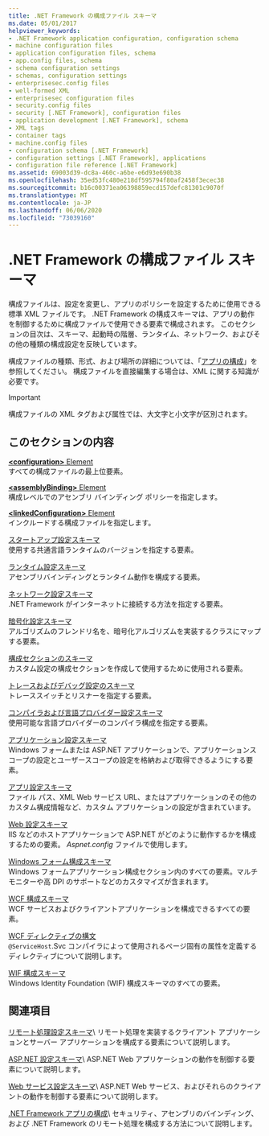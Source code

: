```yaml
---
title: .NET Framework の構成ファイル スキーマ
ms.date: 05/01/2017
helpviewer_keywords:
- .NET Framework application configuration, configuration schema
- machine configuration files
- application configuration files, schema
- app.config files, schema
- schema configuration settings
- schemas, configuration settings
- enterprisesec.config files
- well-formed XML
- enterprisesec configuration files
- security.config files
- security [.NET Framework], configuration files
- application development [.NET Framework], schema
- XML tags
- container tags
- machine.config files
- configuration schema [.NET Framework]
- configuration settings [.NET Framework], applications
- configuration file reference [.NET Framework]
ms.assetid: 69003d39-dc8a-460c-a6be-e6d93e690b38
ms.openlocfilehash: 35ed53fc480e218df595794f80af2458f3ecec38
ms.sourcegitcommit: b16c00371ea06398859ecd157defc81301c9070f
ms.translationtype: MT
ms.contentlocale: ja-JP
ms.lasthandoff: 06/06/2020
ms.locfileid: "73039160"
---
```

# <a name="configuration-file-schema-for-the-net-framework"></a>.NET Framework の構成ファイル スキーマ

構成ファイルは、設定を変更し、アプリのポリシーを設定するために使用できる標準 XML ファイルです。 .NET Framework の構成スキーマは、アプリの動作を制御するために構成ファイルで使用できる要素で構成されます。 このセクションの目次は、スキーマ、起動時の階層、ランタイム、ネットワーク、およびその他の種類の構成設定を反映しています。

構成ファイルの種類、形式、および場所の詳細については、「[アプリの構成](../index.md)」を参照してください。 構成ファイルを直接編集する場合は、XML に関する知識が必要です。

> [!IMPORTANT]
> 構成ファイルの XML タグおよび属性では、大文字と小文字が区別されます。

## <a name="in-this-section"></a>このセクションの内容

[**\<configuration>** Element](configuration-element.md)\
すべての構成ファイルの最上位要素。

[**\<assemblyBinding>** Element](assemblybinding-element-for-configuration.md)\
構成レベルでのアセンブリ バインディング ポリシーを指定します。

[**\<linkedConfiguration>** Element](linkedconfiguration-element.md)\
インクルードする構成ファイルを指定します。

[スタートアップ設定スキーマ](./startup/index.md)\
使用する共通言語ランタイムのバージョンを指定する要素。

[ランタイム設定スキーマ](./runtime/index.md)\
アセンブリバインディングとランタイム動作を構成する要素。

[ネットワーク設定スキーマ](./network/index.md)\
.NET Framework がインターネットに接続する方法を指定する要素。

[暗号化設定スキーマ](./cryptography/index.md)\
アルゴリズムのフレンドリ名を、暗号化アルゴリズムを実装するクラスにマップする要素。

[構成セクションのスキーマ](configuration-sections-schema.md)\
カスタム設定の構成セクションを作成して使用するために使用される要素。

[トレースおよびデバッグ設定のスキーマ](./trace-debug/index.md)\
トレーススイッチとリスナーを指定する要素。

[コンパイラおよび言語プロバイダー設定スキーマ](./compiler/index.md)\
使用可能な言語プロバイダーのコンパイラ構成を指定する要素。

[アプリケーション設定スキーマ](application-settings-schema.md)\
Windows フォームまたは ASP.NET アプリケーションで、アプリケーションスコープの設定とユーザースコープの設定を格納および取得できるようにする要素。

[アプリ設定スキーマ](./appsettings/index.md)\
ファイル パス、XML Web サービス URL、またはアプリケーションのその他のカスタム構成情報など、カスタム アプリケーションの設定が含まれています。

[Web 設定スキーマ](./web/index.md)\
IIS などのホストアプリケーションで ASP.NET がどのように動作するかを構成するための要素。 *Aspnet.config* ファイルで使用します。

[Windows フォーム構成スキーマ](winforms/index.md)\
Windows フォームアプリケーション構成セクション内のすべての要素。マルチモニターや高 DPI のサポートなどのカスタマイズが含まれます。

[WCF 構成スキーマ](./wcf/index.md)\
WCF サービスおよびクライアントアプリケーションを構成できるすべての要素。

[WCF ディレクティブの構文](./wcf-directive/index.md)\
`@ServiceHost`.Svc コンパイラによって使用されるページ固有の属性を定義するディレクティブについて説明します。

[WIF 構成スキーマ](windows-identity-foundation/index.md)\
Windows Identity Foundation (WIF) 構成スキーマのすべての要素。

## <a name="related-sections"></a>関連項目

[リモート処理設定スキーマ](https://docs.microsoft.com/previous-versions/dotnet/netframework-4.0/z415cf9a(v=vs.100))\
リモート処理を実装するクライアント アプリケーションとサーバー アプリケーションを構成する要素について説明します。

[ASP.NET 設定スキーマ](https://docs.microsoft.com/previous-versions/dotnet/netframework-4.0/b5ysx397(v=vs.100))\
ASP.NET Web アプリケーションの動作を制御する要素について説明します。

[Web サービス設定スキーマ](https://docs.microsoft.com/previous-versions/dotnet/netframework-4.0/cctwteet(v=vs.100))\
ASP.NET Web サービス、およびそれらのクライアントの動作を制御する要素について説明します。

[.NET Framework アプリの構成](https://docs.microsoft.com/previous-versions/dotnet/netframework-4.0/kza1yk3a(v=vs.100))\
セキュリティ、アセンブリのバインディング、および .NET Framework のリモート処理を構成する方法について説明します。
